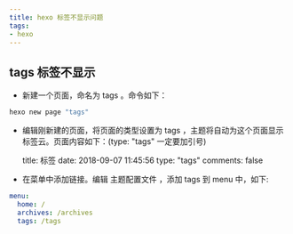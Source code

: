 ```yaml
---
title: hexo 标签不显示问题
tags: 
- hexo
---
```


## tags 标签不显示

* 新建一个页面，命名为 tags 。命令如下：

```bash
hexo new page "tags"
```

* 编辑刚新建的页面，将页面的类型设置为 tags ，主题将自动为这个页面显示标签云。页面内容如下：(type: "tags" 一定要加引号) 

    title: 标签
    date: 2018-09-07 11:45:56
    type: "tags"
    comments: false

* 在菜单中添加链接。编辑 主题配置文件 ，添加 tags 到 menu 中，如下:

``` yml
menu:
  home: /
  archives: /archives
  tags: /tags
```
